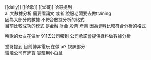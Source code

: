 [[daily]]
[[哈歌]]
[[堂哥]]
哈哥提到  
ai 大數據分析 需要看論文 或者 說服老闆要去做training  
因為大部分的數據 不符合數據分析的格式  
目前比較成功的模式 是金融 財金 股票 產業 因為資料比較符合分析的格式  
  
哈歌的女友在做hr 911去公司報到 公司承諾會提供資料做數據分析  
  
堂哥提到 目前博弈電玩 在做 ai? 視訊部分  
雷飛公司有進貨 實驗用小白鼠